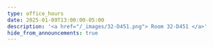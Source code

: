 ```yaml
---
type: office_hours
date: 2025-01-09T13:00:00-05:00
description: '<a href="/_images/32-D451.png"> Room 32-D451 </a>'
hide_from_announcements: true
---
```

